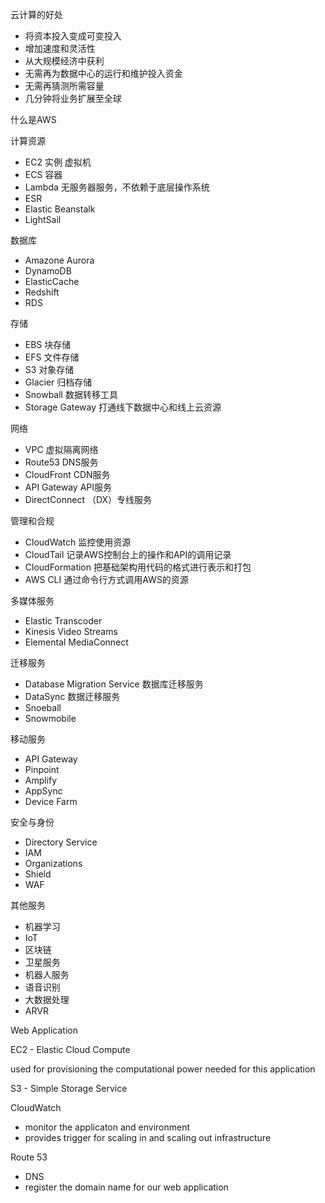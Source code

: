云计算的好处
- 将资本投入变成可变投入
- 增加速度和灵活性
- 从大规模经济中获利 
- 无需再为数据中心的运行和维护投入资金
- 无需再猜测所需容量
- 几分钟将业务扩展至全球

什么是AWS

计算资源
- EC2 实例 虚拟机
- ECS 容器
- Lambda 无服务器服务，不依赖于底层操作系统
- ESR
- Elastic Beanstalk
- LightSail

数据库
- Amazone Aurora
- DynamoDB
- ElasticCache
- Redshift
- RDS


存储
- EBS 块存储
- EFS 文件存储
- S3 对象存储
- Glacier 归档存储
- Snowball 数据转移工具
- Storage Gateway 打通线下数据中心和线上云资源

网络
- VPC 虚拟隔离网络
- Route53 DNS服务
- CloudFront CDN服务
- API Gateway API服务
- DirectConnect （DX）专线服务

管理和合规
- CloudWatch 监控使用资源
- CloudTail 记录AWS控制台上的操作和API的调用记录
- CloudFormation 把基础架构用代码的格式进行表示和打包
- AWS CLI 通过命令行方式调用AWS的资源

多媒体服务
- Elastic Transcoder
- Kinesis Video Streams
- Elemental MediaConnect

迁移服务
- Database Migration Service 数据库迁移服务
- DataSync 数据迁移服务
- Snoeball
- Snowmobile

移动服务
- API Gateway
- Pinpoint
- Amplify
- AppSync
- Device Farm

安全与身份
- Directory Service
- IAM
- Organizations
- Shield
- WAF

其他服务
- 机器学习
- IoT
- 区块链
- 卫星服务
- 机器人服务
- 语音识别
- 大数据处理
- ARVR


Web Application

EC2 - Elastic Cloud Compute

used for provisioning the computational power needed for this application

S3 - Simple Storage Service

CloudWatch 
- monitor the applicaton and environment
- provides trigger for scaling in and scaling out infrastructure 

Route 53 
- DNS
- register the domain name for our web application



